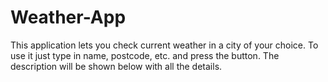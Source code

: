 # Weather-App

This application lets you check current weather in a city of your choice. To use it just type in name, postcode, etc. and press the button. The description will be shown below with all the details.
